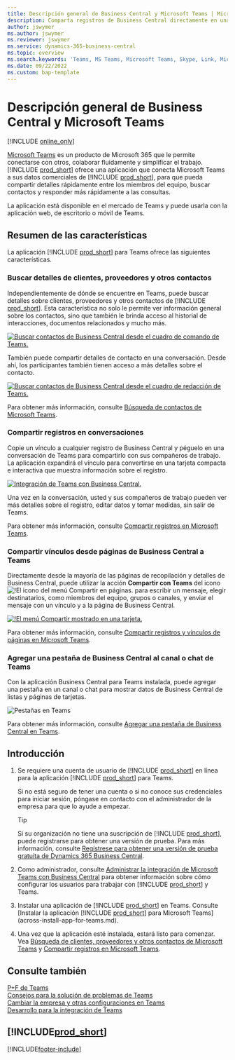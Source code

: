 ```yaml
---
title: Descripción general de Business Central y Microsoft Teams | Microsoft Docs
description: Comparta registros de Business Central directamente en una conversación de Teams.
author: jswymer
ms.author: jswymer
ms.reviewer: jswymer
ms.service: dynamics-365-business-central
ms.topic: overview
ms.search.keywords: 'Teams, MS Teams, Microsoft Teams, Skype, Link, Microsoft 365, collaborate, collaboration, teamwork'
ms.date: 09/22/2022
ms.custom: bap-template
---
```


# <a name="business-central-and-microsoft-teams-integration"></a>Descripción general de Business Central y Microsoft Teams

[!INCLUDE [online_only](includes/online_only.md)]

[Microsoft Teams](https://www.microsoft.com/en-us/microsoft-365/microsoft-teams) es un producto de Microsoft 365 que le permite conectarse con otros, colaborar fluidamente y simplificar el trabajo. [!INCLUDE [prod_short](includes/prod_short.md)] ofrece una aplicación que conecta Microsoft Teams a sus datos comerciales de [!INCLUDE [prod_short](includes/prod_short.md)], para que pueda compartir detalles rápidamente entre los miembros del equipo, buscar contactos y responder más rápidamente a las consultas.

La aplicación está disponible en el mercado de Teams y puede usarla con la aplicación web, de escritorio o móvil de Teams.

## <a name="features-overview"></a>Resumen de las características

La aplicación [!INCLUDE [prod_short](includes/prod_short.md)] para Teams ofrece las siguientes características.

### <a name="look-up-details-of-customers-vendors-and-other-contacts"></a>Buscar detalles de clientes, proveedores y otros contactos

Independientemente de dónde se encuentre en Teams, puede buscar detalles sobre clientes, proveedores y otros contactos de [!INCLUDE [prod_short](includes/prod_short.md)]. Esta característica no solo le permite ver información general sobre los contactos, sino que también le brinda acceso al historial de interacciones, documentos relacionados y mucho más.

 [![Buscar contactos de Business Central desde el cuadro de comando de Teams.](media/teams-contacts-overview.png)](media/teams-contacts-overview.png#lightbox)

También puede compartir detalles de contacto en una conversación. Desde ahí, los participantes también tienen acceso a más detalles sobre el contacto.

 [![Buscar contactos de Business Central desde el cuadro de redacción de Teams.](media/teams-contacts.png)](media/teams-contacts.png#lightbox)

Para obtener más información, consulte [Búsqueda de contactos de Microsoft Teams](across-search-contacts-teams.md).

### <a name="share-records-in-conversations"></a>Compartir registros en conversaciones

Copie un vínculo a cualquier registro de Business Central y péguelo en una conversación de Teams para compartirlo con sus compañeros de trabajo. La aplicación expandirá el vínculo para convertirse en una tarjeta compacta e interactiva que muestra información sobre el registro.

[![Integración de Teams con Business Central.](media/teams-intro-vBC20.png)](media/teams-intro-vBC20.png#lightbox)

Una vez en la conversación, usted y sus compañeros de trabajo pueden ver más detalles sobre el registro, editar datos y tomar medidas, sin salir de Teams.

Para obtener más información, consulte [Compartir registros en Microsoft Teams](across-working-with-teams.md).

### <a name="share-links-from-pages-in-business-central-to-teams"></a>Compartir vínculos desde páginas de Business Central a Teams

Directamente desde la mayoría de las páginas de recopilación y detalles de Business Central, puede utilizar la acción **Compartir con Teams** del icono ![!El icono del menú Compartir en páginas.](media/share-icon.png "El menú Compartir mostrado en una tarjeta.") para escribir un mensaje, elegir destinatarios, como miembros del equipo, grupos o canales, y enviar el mensaje con un vínculo y a la página de Business Central.

[![!El menú Compartir mostrado en una tarjeta.](media/teams-share-link-v2.png "El menú Compartir mostrado en una tarjeta.")](media/teams-share-link-v2.png#lightbox)

<!--![!The Share menu displayed on a card.](media/teams-share-link.png "The Share menu displayed on a card.")-->

Para obtener más información, consulte [Compartir registros y vínculos de páginas en Microsoft Teams](across-working-with-teams.md#share-link).

### <a name="add-a-business-central-tab-to-teams-channel-or-chat"></a>Agregar una pestaña de Business Central al canal o chat de Teams

Con la aplicación Business Central para Teams instalada, puede agregar una pestaña en un canal o chat para mostrar datos de Business Central de listas y páginas de tarjetas.

![Pestañas en Teams](media/teams-tabs-border.png)

Para obtener más información, consulte [Agregar una pestaña de Business Central en Teams](across-teams-tab.md).

## <a name="get-started"></a>Introducción

1. Se requiere una cuenta de usuario de [!INCLUDE [prod_short](includes/prod_short.md)] en línea para la aplicación [!INCLUDE [prod_short](includes/prod_short.md)] para Teams.

    Si no está seguro de tener una cuenta o si no conoce sus credenciales para iniciar sesión, póngase en contacto con el administrador de la empresa para que lo ayude a empezar.

    > [!TIP]
    > Si su organización no tiene una suscripción de [!INCLUDE [prod_short](includes/prod_short.md)], puede registrarse para obtener una versión de prueba. Para más información, consulte [Regístrese para obtener una versión de prueba gratuita de Dynamics 365 Business Central](trial-signup.md).

2. Como administrador, consulte [Administrar la integración de Microsoft Teams con Business Central](admin-teams-integration.md) para obtener información sobre cómo configurar los usuarios para trabajar con [!INCLUDE [prod_short](includes/prod_short.md)] y Teams.
3. Instalar una aplicación de [!INCLUDE [prod_short](includes/prod_short.md)] en Teams. Consulte [Instalar la aplicación [!INCLUDE [prod_short](includes/prod_short.md)] para Microsoft Teams](across-install-app-for-teams.md).
4. Una vez que la aplicación esté instalada, estará listo para comenzar. Vea [Búsqueda de clientes, proveedores y otros contactos de Microsoft Teams](across-search-contacts-teams.md) y [Compartir registros en Microsoft Teams](across-working-with-teams.md).

## <a name="related-information"></a>Consulte también

[P+F de Teams](teams-faq.md)  
[Consejos para la solución de problemas de Teams](admin-teams-troubleshooting.md)  
[Cambiar la empresa y otras configuraciones en Teams](across-teams-settings.md)  
[Desarrollo para la integración de Teams](/dynamics365/business-central/dev-itpro/developer/devenv-develop-for-teams)
  
## [!INCLUDE[prod_short](includes/free_trial_md.md)]  


[!INCLUDE[footer-include](includes/footer-banner.md)]
